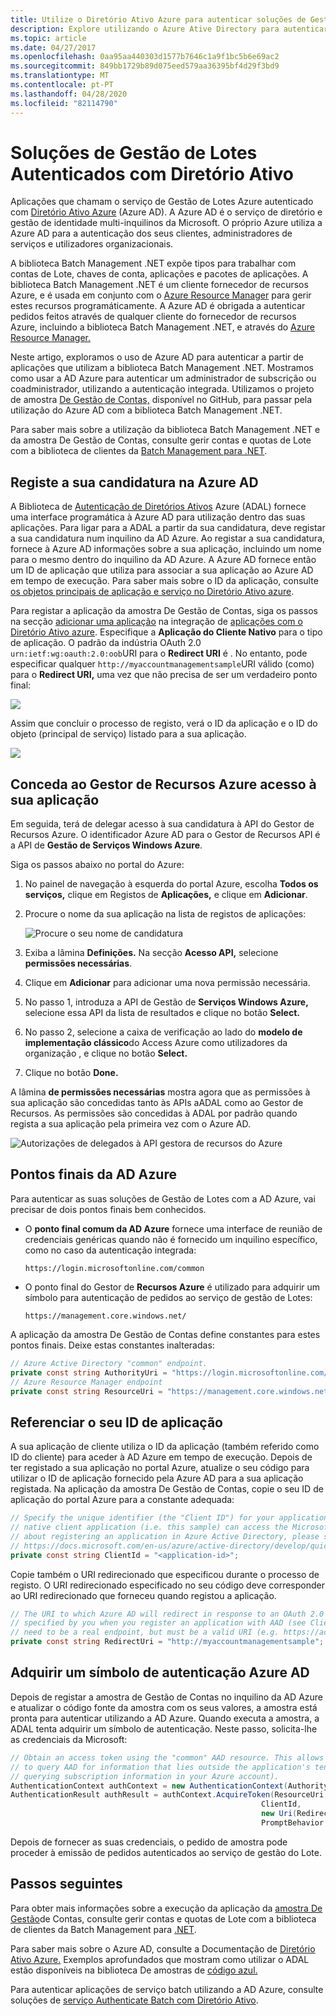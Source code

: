 ```yaml
---
title: Utilize o Diretório Ativo Azure para autenticar soluções de Gestão de Lotes
description: Explore utilizando o Azure Ative Directory para autenticar a partir de aplicações que utilizam a biblioteca Batch Management .NET.
ms.topic: article
ms.date: 04/27/2017
ms.openlocfilehash: 0aa95aa440303d1577b7646c1a9f1bc5b6e69ac2
ms.sourcegitcommit: 849bb1729b89d075eed579aa36395bf4d29f3bd9
ms.translationtype: MT
ms.contentlocale: pt-PT
ms.lasthandoff: 04/28/2020
ms.locfileid: "82114790"
---
```

# <a name="authenticate-batch-management-solutions-with-active-directory"></a>Soluções de Gestão de Lotes Autenticados com Diretório Ativo

Aplicações que chamam o serviço de Gestão de Lotes Azure autenticado com [Diretório Ativo Azure][aad_about] (Azure AD). A Azure AD é o serviço de diretório e gestão de identidade multi-inquilinos da Microsoft. O próprio Azure utiliza a Azure AD para a autenticação dos seus clientes, administradores de serviços e utilizadores organizacionais.

A biblioteca Batch Management .NET expõe tipos para trabalhar com contas de Lote, chaves de conta, aplicações e pacotes de aplicações. A biblioteca Batch Management .NET é um cliente fornecedor de recursos Azure, e é usada em conjunto com o [Azure Resource Manager][resman_overview] para gerir estes recursos programáticamente. A Azure AD é obrigada a autenticar pedidos feitos através de qualquer cliente do fornecedor de recursos Azure, incluindo a biblioteca Batch Management .NET, e através do [Azure Resource Manager.][resman_overview]

Neste artigo, exploramos o uso de Azure AD para autenticar a partir de aplicações que utilizam a biblioteca Batch Management .NET. Mostramos como usar a AD Azure para autenticar um administrador de subscrição ou coadministrador, utilizando a autenticação integrada. Utilizamos o projeto de amostra [De Gestão de Contas,][acct_mgmt_sample] disponível no GitHub, para passar pela utilização do Azure AD com a biblioteca Batch Management .NET.

Para saber mais sobre a utilização da biblioteca Batch Management .NET e da amostra De Gestão de Contas, consulte gerir contas e quotas de Lote com a biblioteca de clientes da [Batch Management para .NET](batch-management-dotnet.md).

## <a name="register-your-application-with-azure-ad"></a>Registe a sua candidatura na Azure AD

A Biblioteca de [Autenticação de Diretórios Ativos][aad_adal] Azure (ADAL) fornece uma interface programática à Azure AD para utilização dentro das suas aplicações. Para ligar para a ADAL a partir da sua candidatura, deve registar a sua candidatura num inquilino da AD Azure. Ao registar a sua candidatura, fornece à Azure AD informações sobre a sua aplicação, incluindo um nome para o mesmo dentro do inquilino da AD Azure. A Azure AD fornece então um ID de aplicação que utiliza para associar a sua aplicação ao Azure AD em tempo de execução. Para saber mais sobre o ID da aplicação, consulte [os objetos principais de aplicação e serviço no Diretório Ativo azure](../active-directory/develop/app-objects-and-service-principals.md).

Para registar a aplicação da amostra De Gestão de Contas, siga os passos na secção [adicionar uma aplicação](../active-directory/develop/quickstart-register-app.md) na integração de [aplicações com o Diretório Ativo azure][aad_integrate]. Especifique a **Aplicação do Cliente Nativo** para o tipo de aplicação. O padrão da indústria OAuth 2.0 `urn:ietf:wg:oauth:2.0:oob`URI para o **Redirect URI** é . No entanto, pode especificar qualquer `http://myaccountmanagementsample`URI válido (como) para o **Redirect URI,** uma vez que não precisa de ser um verdadeiro ponto final:

![](./media/batch-aad-auth-management/app-registration-management-plane.png)

Assim que concluir o processo de registo, verá o ID da aplicação e o ID do objeto (principal de serviço) listado para a sua aplicação.  

![](./media/batch-aad-auth-management/app-registration-client-id.png)

## <a name="grant-the-azure-resource-manager-api-access-to-your-application"></a>Conceda ao Gestor de Recursos Azure acesso à sua aplicação

Em seguida, terá de delegar acesso à sua candidatura à API do Gestor de Recursos Azure. O identificador Azure AD para o Gestor de Recursos API é a API de **Gestão de Serviços Windows Azure**.

Siga os passos abaixo no portal do Azure:

1. No painel de navegação à esquerda do portal Azure, escolha **Todos os serviços,** clique em Registos de **Aplicações,** e clique em **Adicionar**.
2. Procure o nome da sua aplicação na lista de registos de aplicações:

    ![Procure o seu nome de candidatura](./media/batch-aad-auth-management/search-app-registration.png)

3. Exiba a lâmina **Definições.** Na secção **Acesso API,** selecione **permissões necessárias**.
4. Clique em **Adicionar** para adicionar uma nova permissão necessária. 
5. No passo 1, introduza a API de Gestão de **Serviços Windows Azure,** selecione essa API da lista de resultados e clique no botão **Select.**
6. No passo 2, selecione a caixa de verificação ao lado do **modelo de implementação clássico**do Access Azure como utilizadores da organização , e clique no botão **Select.**
7. Clique no botão **Done.**

A lâmina **de permissões necessárias** mostra agora que as permissões à sua aplicação são concedidas tanto às APIs aADAL como ao Gestor de Recursos. As permissões são concedidas à ADAL por padrão quando regista a sua aplicação pela primeira vez com o Azure AD.

![Autorizações de delegados à API gestora de recursos do Azure](./media/batch-aad-auth-management/required-permissions-management-plane.png)

## <a name="azure-ad-endpoints"></a>Pontos finais da AD Azure

Para autenticar as suas soluções de Gestão de Lotes com a AD Azure, vai precisar de dois pontos finais bem conhecidos.

- O **ponto final comum da AD Azure** fornece uma interface de reunião de credenciais genéricas quando não é fornecido um inquilino específico, como no caso da autenticação integrada:

    `https://login.microsoftonline.com/common`

- O ponto final do Gestor de **Recursos Azure** é utilizado para adquirir um símbolo para autenticação de pedidos ao serviço de gestão de Lotes:

    `https://management.core.windows.net/`

A aplicação da amostra De Gestão de Contas define constantes para estes pontos finais. Deixe estas constantes inalteradas:

```csharp
// Azure Active Directory "common" endpoint.
private const string AuthorityUri = "https://login.microsoftonline.com/common";
// Azure Resource Manager endpoint 
private const string ResourceUri = "https://management.core.windows.net/";
```

## <a name="reference-your-application-id"></a>Referenciar o seu ID de aplicação 

A sua aplicação de cliente utiliza o ID da aplicação (também referido como ID do cliente) para aceder à AD Azure em tempo de execução. Depois de ter registado a sua aplicação no portal Azure, atualize o seu código para utilizar o ID de aplicação fornecido pela Azure AD para a sua aplicação registada. Na aplicação da amostra De Gestão de Contas, copie o seu ID de aplicação do portal Azure para a constante adequada:

```csharp
// Specify the unique identifier (the "Client ID") for your application. This is required so that your
// native client application (i.e. this sample) can access the Microsoft Graph API. For information
// about registering an application in Azure Active Directory, please see "Register an application with the Microsoft identity platform" here:
// https://docs.microsoft.com/en-us/azure/active-directory/develop/quickstart-register-app
private const string ClientId = "<application-id>";
```
Copie também o URI redirecionado que especificou durante o processo de registo. O URI redirecionado especificado no seu código deve corresponder ao URI redirecionado que forneceu quando registou a aplicação.

```csharp
// The URI to which Azure AD will redirect in response to an OAuth 2.0 request. This value is
// specified by you when you register an application with AAD (see ClientId comment). It does not
// need to be a real endpoint, but must be a valid URI (e.g. https://accountmgmtsampleapp).
private const string RedirectUri = "http://myaccountmanagementsample";
```

## <a name="acquire-an-azure-ad-authentication-token"></a>Adquirir um símbolo de autenticação Azure AD

Depois de registar a amostra de Gestão de Contas no inquilino da AD Azure e atualizar o código fonte da amostra com os seus valores, a amostra está pronta para autenticar utilizando a AD Azure. Quando executa a amostra, a ADAL tenta adquirir um símbolo de autenticação. Neste passo, solicita-lhe as credenciais da Microsoft: 

```csharp
// Obtain an access token using the "common" AAD resource. This allows the application
// to query AAD for information that lies outside the application's tenant (such as for
// querying subscription information in your Azure account).
AuthenticationContext authContext = new AuthenticationContext(AuthorityUri);
AuthenticationResult authResult = authContext.AcquireToken(ResourceUri,
                                                        ClientId,
                                                        new Uri(RedirectUri),
                                                        PromptBehavior.Auto);
```

Depois de fornecer as suas credenciais, o pedido de amostra pode proceder à emissão de pedidos autenticados ao serviço de gestão do Lote. 

## <a name="next-steps"></a>Passos seguintes

Para obter mais informações sobre a execução da aplicação da [amostra De Gestão][acct_mgmt_sample]de Contas, consulte gerir contas e quotas de Lote com a biblioteca de clientes da Batch Management para [.NET](batch-management-dotnet.md).

Para saber mais sobre o Azure AD, consulte a Documentação de [Diretório Ativo Azure.](https://docs.microsoft.com/azure/active-directory/) Exemplos aprofundados que mostram como utilizar o ADAL estão disponíveis na biblioteca De amostras de [código azul.](https://azure.microsoft.com/resources/samples/?service=active-directory)

Para autenticar aplicações de serviço batch utilizando a AD Azure, consulte soluções de [serviço Authenticate Batch com Diretório Ativo](batch-aad-auth.md). 


[aad_about]:../active-directory/fundamentals/active-directory-whatis.md "O que é o Azure Ative Directory?"
[aad_adal]: ../active-directory/active-directory-authentication-libraries.md
[aad_auth_scenarios]:../active-directory/develop/authentication-scenarios.md "Cenários de autenticação para AD Azure"
[aad_integrate]: ../active-directory/active-directory-integrating-applications.md "Integração de Aplicações com Diretório Ativo Azure"
[acct_mgmt_sample]: https://github.com/Azure/azure-batch-samples/tree/master/CSharp/AccountManagement
[azure_portal]: https://portal.azure.com
[resman_overview]: ../azure-resource-manager/management/overview.md
